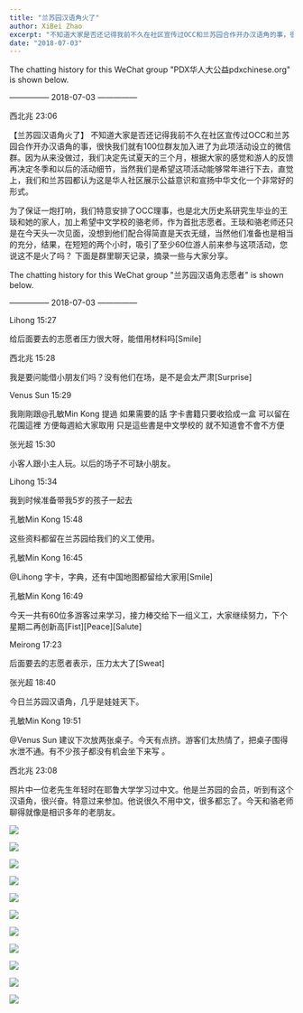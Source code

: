 ```yaml
---
title: "兰苏园汉语角火了"
author: XiBei Zhao
excerpt: "不知道大家是否还记得我前不久在社区宣传过OCC和兰苏园合作开办汉语角的事，很快我们就有100位群友加入进了为此项活动设立的微信群。为了保证一炮打响，我们特意安排了OCC理事，也是北大历史系研究生毕业的王琰, 和希望中文学校的骆老师，作为首批志愿者。王琰和骆老师还只是在今天头一次见面，没想到他们配合得简直是天衣无缝，当然他们准备也是相当的充分，结果，在短短的两个小时，吸引了至少60位游人前来参与这项活动，您说这不是火了吗？"
date: "2018-07-03"
---
```

The chatting history for this WeChat group "PDX华人大公益pdxchinese.org" is shown below.

—————  2018-07-03  —————

西北兆  23:06

【兰苏园汉语角火了】 不知道大家是否还记得我前不久在社区宣传过OCC和兰苏园合作开办汉语角的事，很快我们就有100位群友加入进了为此项活动设立的微信群。因为从来没做过，我们决定先试夏天的三个月，根据大家的感觉和游人的反馈再决定冬季和以后的活动细节，当然我们是希望这项活动能够常年进行下去，直觉上，我们和兰苏园都认为这是华人社区展示公益意识和宣扬中华文化一个非常好的形式。

为了保证一炮打响，我们特意安排了OCC理事，也是北大历史系研究生毕业的王琰和她的家人，加上希望中文学校的骆老师，作为首批志愿者。王琰和骆老师还只是在今天头一次见面，没想到他们配合得简直是天衣无缝，当然他们准备也是相当的充分，结果，在短短的两个小时，吸引了至少60位游人前来参与这项活动，您说这不是火了吗？ 下面是群里聊天记录，摘录一些与大家分享。

The chatting history for this WeChat group "兰苏园汉语角志愿者" is shown below.

—————  2018-07-03  —————

Lihong  15:27

给后面要去的志愿者压力很大呀，能借用材料吗[Smile]

西北兆  15:28

我是要问能借小朋友们吗？没有他们在场，是不是会太严肃[Surprise]

Venus Sun  15:29

我剛剛跟@孔敏Min Kong 提過 如果需要的話 字卡書籍只要收拾成一盒 可以留在花園這裡 方便每週給大家取用 只是這些書是中文學校的 就不知道會不會不方便

张光超  15:30

小客人跟小主人玩。以后的场子不可缺小朋友。

Lihong  15:34

我到时候准备带我5岁的孩子一起去

孔敏Min Kong  15:48

这些资料都留在兰苏园给我们的义工使用。

孔敏Min Kong  16:45

@Lihong 字卡，字典，还有中国地图都留给大家用[Smile]

孔敏Min Kong  16:49

今天一共有60位多游客过来学习，接力棒交给下一组义工，大家继续努力，下个星期二再创新高[Fist][Peace][Salute]

Meirong  17:23

后面要去的志愿者表示，压力太大了[Sweat]

张光超  18:40

今日兰苏园汉语角，几乎是娃娃天下。

孔敏Min Kong  19:51

@Venus Sun 建议下次放两张桌子。今天有点挤。游客们太热情了，把桌子围得水泄不通。有不少孩子都没有机会坐下来写 。

西北兆  23:08

照片中一位老先生年轻时在耶鲁大学学习过中文。他是兰苏园的会员，听到有这个汉语角，很兴奋。特意过来参加。他说很久不用中文，很多都忘了。今天和骆老师聊得就像是相识多年的老朋友。

![](https://res.cloudinary.com/dhngj18do/image/upload/f_auto,q_auto/v1/images/ef49daf16be854ee5a2d1d000bb536ab)

![](https://res.cloudinary.com/dhngj18do/image/upload/f_auto,q_auto/v1/images/09448095eb40935e2ea48c57441c0d31)

![](https://res.cloudinary.com/dhngj18do/image/upload/f_auto,q_auto/v1/images/bd8325d1ca09b168c0510f3f5c7817a6)

![](https://res.cloudinary.com/dhngj18do/image/upload/f_auto,q_auto/v1/images/9ed0e59ab92c7422a59df01cab7e6a28)

![](https://res.cloudinary.com/dhngj18do/image/upload/f_auto,q_auto/v1/images/9b6f6ac01c4d70e10461c3d69b35c6ea)

![](https://res.cloudinary.com/dhngj18do/image/upload/f_auto,q_auto/v1/images/a7b11b6e721122b680ac5cc2e496e4ec)

![](https://res.cloudinary.com/dhngj18do/image/upload/f_auto,q_auto/v1/images/33ecac3198d3a70500c55d8c468aa134)

![](https://res.cloudinary.com/dhngj18do/image/upload/f_auto,q_auto/v1/images/9b48871ae34504ad8c82ea4668cecf77)

![](https://res.cloudinary.com/dhngj18do/image/upload/f_auto,q_auto/v1/images/dedc3df39e21cbdba637c5755d0a4b5c)

![](https://res.cloudinary.com/dhngj18do/image/upload/f_auto,q_auto/v1/images/b2df5702c3751125d8e0c017225439e0)

![](https://res.cloudinary.com/dhngj18do/image/upload/f_auto,q_auto/v1/images/6f28115e1357ca58add9ff3ee90e0b16)
